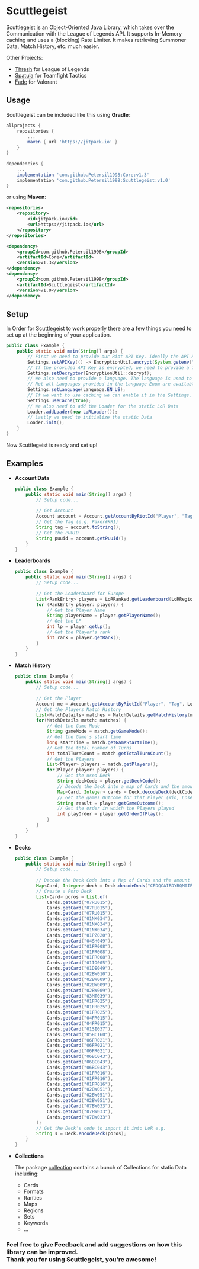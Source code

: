 # Scuttlegeist

Scuttlegeist is an Object-Oriented Java Library, which takes over the Communication with the League of Legends API. It supports In-Memory caching and uses a (blocking) Rate Limiter. It makes retrieving Summoner Data, Match History,
etc. much easier.

Other Projects:
- [Thresh](https://github.com/Petersil1998/Thresh) for League of Legends
- [Spatula](https://github.com/Petersil1998/Spatula) for Teamfight Tactics
- [Fade](https://github.com/Petersil1998/Fade) for Valorant

## Usage

Scuttlegeist can be included like this using **Gradle**:

```groovy
allprojects {
    repositories {
        ...
        maven { url 'https://jitpack.io' }
    }
}

dependencies {
    ...
    implementation 'com.github.Petersil1998:Core:v1.3'
    implementation 'com.github.Petersil1998:Scuttlegeist:v1.0'
}
```

or using **Maven**:

```XML
<repositories>
    <repository>
        <id>jitpack.io</id>
        <url>https://jitpack.io</url>
    </repository>
</repositories>

<dependency>
    <groupId>com.github.Petersil1998</groupId>
    <artifactId>Core</artifactId>
    <version>v1.3</version>
</dependency>
<dependency>
    <groupId>com.github.Petersil1998</groupId>
    <artifactId>Scuttlegeist</artifactId>
    <version>v1.0</version>
</dependency>
```

## Setup

In Order for Scuttlegeist to work properly there are a few things you need to set up
at the beginning of your application.

```JAVA
public class Example {
    public static void main(String[] args) {
        // First we need to provide our Riot API Key. Ideally the API Key is encrypted
        Settings.setAPIKey(() -> EncryptionUtil.encrypt(System.getenv("API_KEY")));
        // If the provided API Key is encrypted, we need to provide a function to decrypt the API Key
        Settings.setDecryptor(EncryptionUtil::decrypt);
        // We also need to provide a language. The language is used to static Data like Champions, Item, etc.
        // Not all Languages provided in the Language Enum are available for LoR, see Language#availableForLor
        Settings.setLanguage(Language.EN_US);
        // If we want to use caching we can enable it in the Settings. Caching is disabled by default
        Settings.useCache(true);
        // We also need to add the Loader for the static LoR Data
        Loader.addLoader(new LoRLoader());
        // Lastly we need to initialize the static Data
        Loader.init();
    }
}
```

Now Scuttlegeist is ready and set up!

## Examples

- **Account Data**

    ```JAVA
    public class Example {
        public static void main(String[] args) {
            // Setup code...
            
            // Get Account
            Account account = Account.getAccountByRiotId("Player", "Tag", Region.AMERICA);
            // Get the Tag (e.g. Faker#KR1)
            String tag = account.toString();
            // Get the PUUID
            String puuid = account.getPuuid();
        }
    } 
    ```

- **Leaderboards**

    ```JAVA
    public class Example {
        public static void main(String[] args) {
            // Setup code...
            
            // Get the Leaderboard for Europe
            List<RankEntry> players = LoRRanked.getLeaderboard(LoRRegion.EUROPE);
            for (RankEntry player: players) {
                // Get the Player Name
                String playerName = player.getPlayerName();
                // Get the LP
                int lp = player.getLp();
                // Get the Player's rank
                int rank = player.getRank();
            }
        }
    } 
    ```

- **Match History**

    ```JAVA
    public class Example {
        public static void main(String[] args) {
            // Setup code...
            
            // Get the Player
            Account me = Account.getAccountByRiotId("Player", "Tag", LoRRegion.EUROPE);
            // Get the Players Match History
            List<MatchDetails> matches = MatchDetails.getMatchHistory(me.getPuuid(), LoRRegion.EUROPE);
            for(MatchDetails match: matches) {
                // Get the Game Mode
                String gameMode = match.getGameMode();
                // Get the Game's start time
                long startTime = match.getGameStartTime();
                // Get the total number of Turns
                int totalTurnCount = match.getTotalTurnCount();
                // Get the Players
                List<Player> players = match.getPlayers();
                for(Player player: players) {
                    // Get the used Deck
                    String deckCode = player.getDeckCode();
                    // Decode the Deck into a map of Cards and the amount of copies of that card
                    Map<Card, Integer> cards = Deck.decodeDeck(deckCode);
                    // Get the games Outcome for that Player (Win, Lose, Draw, etc.)
                    String result = player.getGameOutcome();
                    // Get the order in which the Players played
                    int playOrder = player.getOrderOfPlay();
                }
            }
        } 
    } 
    ```

- **Decks**

    ```JAVA
    public class Example {
        public static void main(String[] args) {
            // Setup code...
            
            // Decode the Deck Code into a Map of Cards and the amount of Copies of that Card
            Map<Card, Integer> deck = Deck.decodeDeck("CEDQCAIBDYBQMAIEBMGACBQCDQAQMAARAEDAYCABA4AQSAIGAYOQIAQGAADBQAIBAECACBABBIAQMBQ3AMAQMCRPAEAQCKQBAYASO");
            // Create a Poro Deck
            List<Card> poros = List.of(
                Cards.getCard("07RU015"),
                Cards.getCard("07RU015"),
                Cards.getCard("07RU015"),
                Cards.getCard("01NX034"),
                Cards.getCard("01NX034"),
                Cards.getCard("01NX034"),
                Cards.getCard("01PZ020"),
                Cards.getCard("04SH049"),
                Cards.getCard("01FR008"),
                Cards.getCard("01FR008"),
                Cards.getCard("01FR008"),
                Cards.getCard("01IO005"),
                Cards.getCard("01DE049"),
                Cards.getCard("02BW010"),
                Cards.getCard("02BW009"),
                Cards.getCard("02BW009"),
                Cards.getCard("02BW009"),
                Cards.getCard("03MT039"),
                Cards.getCard("01FR025"),
                Cards.getCard("01FR025"),
                Cards.getCard("01FR025"),
                Cards.getCard("04FR015"),
                Cards.getCard("04FR015"),
                Cards.getCard("01SI037"),
                Cards.getCard("05BC160"),
                Cards.getCard("06FR021"),
                Cards.getCard("06FR021"),
                Cards.getCard("06FR021"),
                Cards.getCard("06BC043"),
                Cards.getCard("06BC043"),
                Cards.getCard("06BC043"),
                Cards.getCard("01FR016"),
                Cards.getCard("01FR016"),
                Cards.getCard("01FR016"),
                Cards.getCard("02BW051"),
                Cards.getCard("02BW051"),
                Cards.getCard("02BW051"),
                Cards.getCard("07BW033"),
                Cards.getCard("07BW033"),
                Cards.getCard("07BW033")
            );
            // Get the Deck's code to import it into LoR e.g.
            String s = Deck.encodeDeck(poros);
        } 
    } 
    ```

- **Collections**

    The package [collection](https://github.com/Petersil1998/Scuttlegeist/blob/main/src/main/java/net/petersil98/scuttlegeist/collection/) contains a bunch of Collections for static Data including:
  
    - Cards
    - Formats
    - Rarities
    - Maps
    - Regions
    - Sets
    - Keywords
    - ...

### Feel free to give Feedback and add suggestions on how this library can be improved. <br>Thank you for using Scuttlegeist, you're awesome!
